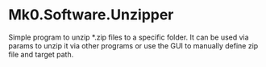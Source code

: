 # Mk0.Software.Unzipper

Simple program to unzip *.zip files to a specific folder.
It can be used via params to unzip it via other programs or use the GUI to manually define zip file and target path.
